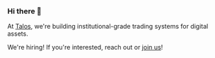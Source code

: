### Hi there 👋

At [Talos](https://talos.com/), we're building institutional-grade trading systems for digital assets.

We're hiring! If you're interested, reach out or [join us](https://talos.com/join-talos/)!
